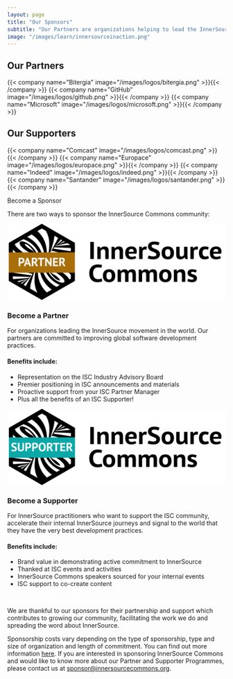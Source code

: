 ```yaml
---
layout: page
title: "Our Sponsors"
subtitle: "Our Partners are organizations helping to lead the InnerSource movement in the world. Our Supporters have not just adopted InnerSource internally, they care about enabling the worldwide community of practitioners. Whereas the InnerSource Commons would not exist without our fabulous community participants, our generous sponsors provide the means by which we can scale our activities and impact. Without their help, we would not be able to do the work we do. </p>Thank you!"
image: "/images/learn/innersourceinaction.png"
---
```



  <div class="container text-center" >
    <h2 class="display-3"> Our Partners </h2>
  </div>

  <div class="container">
    <div class="row justify-content-center">
      {{< company name="Bitergia" image="/images/logos/bitergia.png" >}}{{< /company >}}
      {{< company name="GitHub" image="/images/logos/github.png" >}}{{< /company >}}
      {{< company name="Microsoft" image="/images/logos/microsoft.png" >}}{{< /company >}}
    </div>
  </div>

  <div class="container text-center" >
    <h2 class="display-3"> Our Supporters </h2>
  </div>
  
  <div class="container">
    <div class="row justify-content-center">
      {{< company name="Comcast" image="/images/logos/comcast.png" >}}{{< /company >}}
      {{< company name="Europace" image="/images/logos/europace.png" >}}{{< /company >}}
      {{< company name="Indeed" image="/images/logos/indeed.png" >}}{{< /company >}}
      {{< company name="Santander" image="/images/logos/santander.png" >}}{{< /company >}}
    </div>
  </div>
      
<section class="section bg-light">
  <div class="container">
    <div class="row justify-content-center">
      <div class="col-12 text-center mb-4">
        <p class="mt-3 h1">Become a Sponsor</p>
        <p>There are two ways to sponsor the InnerSource Commons community:</p>
      </div>
      <div class="col-md-6 col-sm-6 mb-4">
        <div class="feature-card text-left">
          <img src="/images/ISC_Partner_Logo_Wide.png" alt="Partner Badge">
          <h3 class="mb-2">Become a Partner</h3>
          <p>For organizations leading the InnerSource movement in the world. Our partners are committed to improving global software development practices.</p>
          <h4>Benefits include:</h4>
          <ul>
              <li>Representation on the ISC Industry Advisory Board </li>
              <li>Premier positioning in ISC announcements and materials</li>
              <li>Proactive support from your ISC Partner Manager </li>
              <li>Plus all the benefits of an ISC Supporter!</li>
          </ul>
        </div>
      </div>
      <div class="col-md-6 col-sm-6 mb-4">
        <div class="feature-card text-left">
          <img src="/images/ISC_Supporter_Logo_Wide.png" alt="Supporter Badge">
          <h3 class="mb-2">Become a Supporter</h3>
          <p>For InnerSource practitioners who want to support the ISC community, accelerate their internal InnerSource journeys and signal to the world that they have the very best development practices.</p>
          <h4>Benefits include:</h4>
          <ul>
              <li>Brand value in demonstrating active commitment to InnerSource</li>
              <li>Thanked at ISC events and activities</li>
              <li>InnerSource Commons speakers sourced for your internal events </li>
              <li>ISC support to co-create content</li>
          </ul>
        </div>
      </div>
    </div>
    <div class="row d-flex justify-content-center">
        <a href="mailto:sponsor@innersourcecommons.org" class="btn btn-primary btn-sm" style="color: white;">Get in Touch to Find Out More</a>
    </div>
  </div>
</section>
      
We are thankful to our sponsors for their partnership and support which contributes to growing our community, facilitating the work we do and spreading the word about InnerSource.

Sponsorship costs vary depending on the type of sponsorship, type and size of organization and length of commitment. You can find out more information [here](https://drive.google.com/file/d/1kPP44d9NQEUqY65kjt61bSMfP1BvxHD6/view?usp=sharing). If you are interested in sponsoring InnerSource Commons and would like to know more about our Partner and Supporter Programmes, please contact us at sponsor@innersourcecommons.org. 

